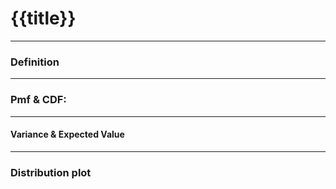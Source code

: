 # {{title}}


---
### Definition 



---

### Pmf & CDF:

---
#### Variance & Expected Value



---
### Distribution plot